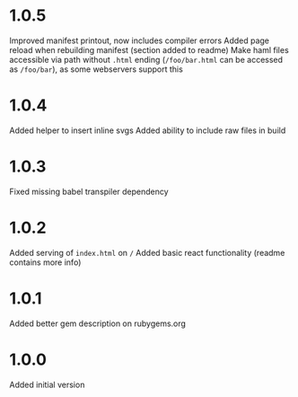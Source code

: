 # 1.0.5
Improved manifest printout, now includes compiler errors
Added page reload when rebuilding manifest (section added to readme)
Make haml files accessible via path without `.html` ending (`/foo/bar.html` can be accessed as `/foo/bar`), as some webservers support this

# 1.0.4
Added helper to insert inline svgs
Added ability to include raw files in build

# 1.0.3
Fixed missing babel transpiler dependency

# 1.0.2
Added serving of `index.html` on `/`
Added basic react functionality (readme contains more info)

# 1.0.1
Added better gem description on rubygems.org

# 1.0.0
Added initial version
